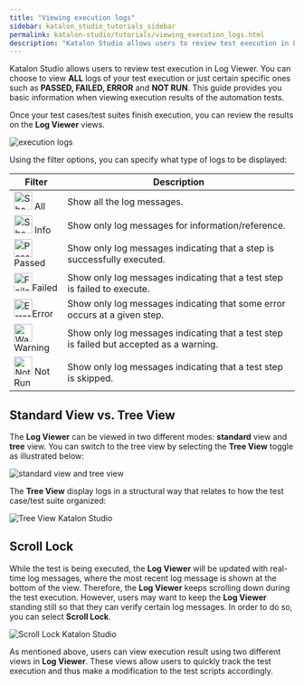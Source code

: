```yaml
---
title: "Viewing execution logs"
sidebar: katalon_studio_tutorials_sidebar
permalink: katalon-studio/tutorials/viewing_execution_logs.html
description: "Katalon Studio allows users to review test execution in Log Viewer. This guide shows you to view execution results of automation tests."
---
```

Katalon Studio allows users to review test execution in Log Viewer. You can choose to view **ALL** logs of your test execution or just certain specific ones such as **PASSED, FAILED, ERROR** and **NOT RUN**. This guide provides you basic information when viewing execution results of the automation tests.

Once your test cases/test suites finish execution, you can review the results on the **Log Viewer** views.

![execution logs](../../images/katalon-studio/tutorials/viewing_execution_logs/Log-Viewer.png)

Using the filter options, you can specify what type of logs to be displayed:

<table style="table-layout: fixed;" width="692" class=""><thead><tr><th style="" class="">Filter</th><th style="" class="">Description</th></tr></thead><tbody class="" style=""><tr class="" style=""><td style="" class=""><img class="" src="../../images/katalon-studio/tutorials/viewing_execution_logs/All.png" alt="Show all the log messages" width="32" height="32" style=""> <span style="" class="">All</span></td><td style="" class=""><span style="" class="">Show all the log messages.</span></td></tr><tr class="" style=""><td style="" class=""><img class="" src="../../images/katalon-studio/tutorials/viewing_execution_logs/Info.png" alt="Show only log messages for information/reference" width="32" height="32" style=""> <span style="" class="">Info</span></td><td style="" class=""><span style="" class="">Show only log messages for information/reference.</span></td></tr><tr class="" style=""><td style="" class=""><img class="" src="../../images/katalon-studio/tutorials/viewing_execution_logs/Passed.png" alt="Passed" width="32" height="32" style=""><span style="" class="">Passed</span></td><td style="" class=""><span style="" class="">Show only log messages indicating that a step is successfully executed.</span></td></tr><tr class="" style=""><td style="" class=""><img class="" src="../../images/katalon-studio/tutorials/viewing_execution_logs/Failed.png" alt="Failed" width="32" height="32" style="">Failed</td><td style="" class=""><span style="" class="">Show only log messages indicating that a test step is failed to execute.</span></td></tr><tr class="" style=""><td style="" class=""><img class="" src="../../images/katalon-studio/tutorials/viewing_execution_logs/Error.png" alt="Error" width="32" height="32" style=""><span style="" class="">Error</span></td><td style="" class=""><span style="" class="">Show only log messages indicating that some error occurs at a given step.</span></td></tr><tr class="" style=""><td style="" class=""><span style="" class=""><img class="" src="../../images/katalon-studio/tutorials/viewing_execution_logs/Warning.png" alt="Warning" width="32" height="32" style="">Warning</span></td><td style="" class=""><span style="" class="">Show only log messages indicating that a test step is failed but accepted as a warning.</span></td></tr><tr class="" style=""><td style="" class=""><span style="" class=""><img class="" src="../../images/katalon-studio/tutorials/viewing_execution_logs/Not-Run.png" alt="Not run" width="32" height="32" style=""> </span><span style="" class="">Not Run</span></td><td style="" class=""><span style="" class="">Show only log messages indicating that a test step is skipped.</span></td></tr></tbody></table>

Standard View vs. Tree View
---------------------------

The **Log Viewer** can be viewed in two different modes: **standard** view and **tree** view. You can switch to the tree view by selecting the **Tree View** toggle as illustrated below:

![standard view and tree view](../../images/katalon-studio/tutorials/viewing_execution_logs/Log-Viewer-2.png)

The **Tree View** display logs in a structural way that relates to how the test case/test suite organized:

![Tree View Katalon Studio](../../images/katalon-studio/tutorials/viewing_execution_logs/Tree-View.png)

Scroll Lock
-----------

While the test is being executed, the **Log Viewer** will be updated with real-time log messages, where the most recent log message is shown at the bottom of the view. Therefore, the **Log Viewer** keeps scrolling down during the test execution. However, users may want to keep the **Log Viewer** standing still so that they can verify certain log messages. In order to do so, you can select **Scroll Lock**.

![Scroll Lock Katalon Studio](../../images/katalon-studio/tutorials/viewing_execution_logs/Scroll-Lock.png)

As mentioned above, users can view execution result using two different views in **Log Viewer**. These views allow users to quickly track the test execution and thus make a modification to the test scripts accordingly.